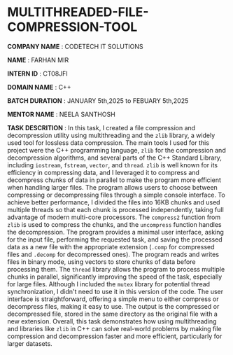 # MULTITHREADED-FILE-COMPRESSION-TOOL

**COMPANY NAME** : CODETECH IT SOLUTIONS

**NAME** : FARHAN MIR

**INTERN ID** : CT08JFI

**DOMAIN NAME** : C++

**BATCH DURATION** : JANUARY 5th,2025 to FEBUARY 5th,2025

**MENTOR NAME** : NEELA SANTHOSH

**TASK DESCRITION** :  In this task, I created a file compression and decompression utility using multithreading and the `zlib` library, a widely used tool for lossless data compression. The main tools I used for this project were the C++ programming language, `zlib` for the compression and decompression algorithms, and several parts of the C++ Standard Library, including `iostream`, `fstream`, `vector`, and `thread`. `zlib` is well known for its efficiency in compressing data, and I leveraged it to compress and decompress chunks of data in parallel to make the program more efficient when handling larger files. The program allows users to choose between compressing or decompressing files through a simple console interface. To achieve better performance, I divided the files into 16KB chunks and used multiple threads so that each chunk is processed independently, taking full advantage of modern multi-core processors. The `compress2` function from `zlib` is used to compress the chunks, and the `uncompress` function handles the decompression. The program provides a minimal user interface, asking for the input file, performing the requested task, and saving the processed data as a new file with the appropriate extension (`.comp` for compressed files and `.decomp` for decompressed ones). The program reads and writes files in binary mode, using vectors to store chunks of data before processing them. The `thread` library allows the program to process multiple chunks in parallel, significantly improving the speed of the task, especially for large files. Although I included the `mutex` library for potential thread synchronization, I didn't need to use it in this version of the code. The user interface is straightforward, offering a simple menu to either compress or decompress files, making it easy to use. The output is the compressed or decompressed file, stored in the same directory as the original file with a new extension. Overall, this task demonstrates how using multithreading and libraries like `zlib` in C++ can solve real-world problems by making file compression and decompression faster and more efficient, particularly for larger datasets.
